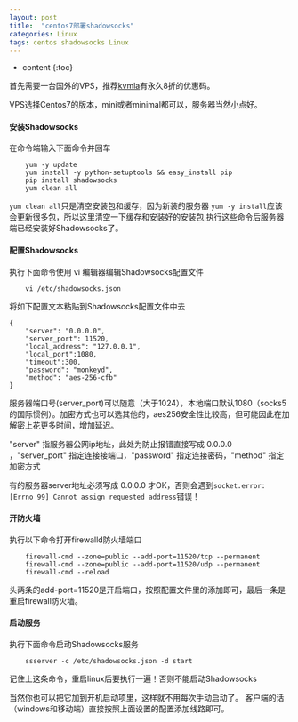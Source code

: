 ```yaml
---
layout: post
title:  "centos7部署shadowsocks"
categories: Linux
tags: centos shadowsocks Linux
---
```


* content
{:toc}

首先需要一台国外的VPS，推荐[kvmla](https://www.kvmla.com)有永久8折的优惠码。

VPS选择Centos7的版本，mini或者minimal都可以，服务器当然小点好。




#### 安装Shadowsocks

 在命令端输入下面命令并回车
 
```
	yum -y update
	yum install -y python-setuptools && easy_install pip
	pip install shadowsocks
	yum clean all
```

 `yum clean all`只是清空安装包和缓存，因为新装的服务器 `yum -y install`应该会更新很多包，所以这里清空一下缓存和安装好的安装包,执行这些命令后服务器端已经安装好Shadowsocks了。
 
#### 配置Shadowsocks

执行下面命令使用 vi 编辑器编辑Shadowsocks配置文件
 
```
 	vi /etc/shadowsocks.json
``` 

 将如下配置文本粘贴到Shadowsocks配置文件中去
 
```
{
	"server": "0.0.0.0",
	"server_port": 11520,
	"local_address": "127.0.0.1",
	"local_port":1080,
	"timeout":300,
	"password": "monkeyd",
	"method": "aes-256-cfb"
}
```

服务器端口号(server_port)可以随意（大于1024），本地端口默认1080（socks5的国际惯例）。加密方式也可以选其他的，aes256安全性比较高，但可能因此在加解密上花更多时间，增加延迟。

"server" 指服务器公网ip地址，此处为防止报错直接写成 0.0.0.0 ，"server_port" 指定连接接端口，"password" 指定连接密码，"method" 指定加密方式

有的服务器server地址必须写成 0.0.0.0 才OK，否则会遇到`socket.error: [Errno 99] Cannot assign requested address`错误！
 
#### 开防火墙
 
 执行以下命令打开firewalld防火墙端口
 
```
	firewall-cmd --zone=public --add-port=11520/tcp --permanent
	firewall-cmd --zone=public --add-port=11520/udp --permanent
	firewall-cmd --reload
```

头两条的add-port=11520是开启端口，按照配置文件里的添加即可，最后一条是重启firewall防火墙。
 
#### 启动服务
 
 执行下面命令启动Shadowsocks服务

```
 	ssserver -c /etc/shadowsocks.json -d start
```

 记住上这条命令，重启linux后要执行一遍！否则不能启动Shadowsocks
 
当然你也可以把它加到开机启动项里，这样就不用每次手动启动了。
 客户端的话（windows和移动端）直接按照上面设置的配置添加线路即可。